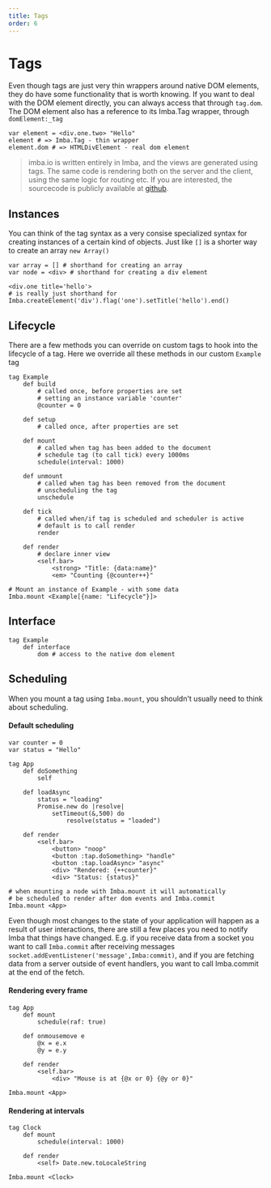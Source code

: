 ```yaml
---
title: Tags
order: 6
---
```


# Tags

Even though tags are just very thin wrappers around native DOM elements, they do have some functionality that is worth knowing. If you want to deal with the DOM element directly, you can always access that through `tag.dom`. The DOM element also has a reference to its Imba.Tag wrapper, through `domElement:_tag`

```
var element = <div.one.two> "Hello"
element # => Imba.Tag - thin wrapper
element.dom # => HTMLDivElement - real dom element
```

> imba.io is written entirely in Imba, and the views are generated using tags. The same code is rendering both on the server and the client, using the same logic for routing etc. If you are interested, the sourcecode is publicly available at [github](https://github.com/somebee/imba.io).

## Instances

You can think of the tag syntax as a very consise specialized syntax for creating instances of a certain kind of objects. Just like `[]` is a shorter way to create an array `new Array()`

```imba
var array = [] # shorthand for creating an array
var node = <div> # shorthand for creating a div element

<div.one title='hello'>
# is really just shorthand for
Imba.createElement('div').flag('one').setTitle('hello').end()
```


## Lifecycle

There are a few methods you can override on custom tags to hook into the lifecycle of a tag. Here we override all these methods in our custom `Example` tag

```imba
tag Example
    def build
        # called once, before properties are set
        # setting an instance variable 'counter'
        @counter = 0

    def setup
        # called once, after properties are set

    def mount
        # called when tag has been added to the document
        # schedule tag (to call tick) every 1000ms
        schedule(interval: 1000)

    def unmount
        # called when tag has been removed from the document
        # unscheduling the tag
        unschedule

    def tick
        # called when/if tag is scheduled and scheduler is active
        # default is to call render
        render

    def render
        # declare inner view
        <self.bar>
            <strong> "Title: {data:name}"
            <em> "Counting {@counter++}"

# Mount an instance of Example - with some data
Imba.mount <Example[{name: "Lifecycle"}]>
```

## Interface

```imba
tag Example
    def interface
        dom # access to the native dom element
```

## Scheduling

When you mount a tag using `Imba.mount`, you shouldn't usually need to think about scheduling.

#### Default scheduling

```imba
var counter = 0
var status = "Hello"

tag App
    def doSomething
        self

    def loadAsync
        status = "loading"
        Promise.new do |resolve|
            setTimeout(&,500) do
                resolve(status = "loaded")

    def render
        <self.bar>
            <button> "noop"
            <button :tap.doSomething> "handle" 
            <button :tap.loadAsync> "async"
            <div> "Rendered: {++counter}"
            <div> "Status: {status}"

# when mounting a node with Imba.mount it will automatically
# be scheduled to render after dom events and Imba.commit
Imba.mount <App>
```

Even though most changes to the state of your application will happen as a result of user interactions, there are still a few places you need to notify Imba that things have changed. E.g. if you receive data from a socket you want to call `Imba.commit` after receiving messages `socket.addEventListener('message',Imba:commit)`, and if you are fetching data from a server outside of event handlers, you want to call Imba.commit at the end of the fetch.

#### Rendering every frame

```imba
tag App
    def mount
        schedule(raf: true)

    def onmousemove e
        @x = e.x
        @y = e.y

    def render
        <self.bar>
            <div> "Mouse is at {@x or 0} {@y or 0}"

Imba.mount <App>
```

#### Rendering at intervals

```imba
tag Clock
    def mount
        schedule(interval: 1000)

    def render
        <self> Date.new.toLocaleString

Imba.mount <Clock>
```
